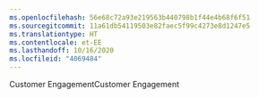 ```yaml
---
ms.openlocfilehash: 56e68c72a93e219563b440798b1f44e4b68f6f51
ms.sourcegitcommit: 11a61db54119503e82faec5f99c4273e8d1247e5
ms.translationtype: HT
ms.contentlocale: et-EE
ms.lasthandoff: 10/16/2020
ms.locfileid: "4069484"
---
```

<span data-ttu-id="c54ed-101">Customer Engagement</span><span class="sxs-lookup"><span data-stu-id="c54ed-101">Customer Engagement</span></span>
